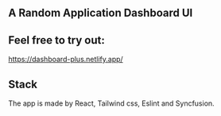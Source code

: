 ## A Random Application Dashboard UI


## Feel free to try out:
https://dashboard-plus.netlify.app/

## Stack
The app is made by React, Tailwind css, Eslint and Syncfusion.
